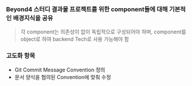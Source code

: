 ### Beyond4 스터디 결과물 프로젝트를 위한 component들에 대해 기본적인 배경지식을 공유
> 각 component는 의존성이 없이 독립적으로 구성되어야 하며, component를 object로 하여 backend Tech로 사용 가능해야 함

### 고도화 항목
- Git Commit Message Convention 정의 
- 문서 양식을 협의된 Convention에 맞춰 수정


